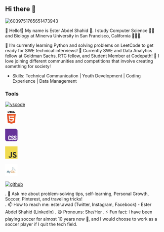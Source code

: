 ## Hi there 👋

![6039751765651473943](https://github.com/user-attachments/assets/a9a30174-16f8-4e53-97d3-d2b73408e0df) 

🔭 Hello!👋 My name is Ester Abdel Shahid 🦋. I study Computer Science 👩‍💻 and Biology at Minerva University in San Francisco, California 🐝🌁🌉. 

🌱 I’m currently learning Python and solving problems on LeetCode to get ready for SWE technical interviews!
🐌 Currently SWE and Data Analytics fellow at Goldman Sachs, RTC fellow, and Student Member at Codepath!
👯 I love joining different communities and competitions that involve creating something for society!

- Skills:
Technical Communication | Youth Development | Coding Experience | Data Management

### Tools

<a href="https://github.com/nikxherrera"><img src="https://camo.githubusercontent.com/62a21ed081e3b5fc4b7e43b4b0dd59e08cfe7b184b635af6400f46b3542f6af2/68747470733a2f2f75706c6f61642e77696b696d656469612e6f72672f77696b6970656469612f636f6d6d6f6e732f7468756d622f322f32642f56697375616c5f53747564696f5f436f64655f312e31385f69636f6e2e7376672f3132303070782d56697375616c5f53747564696f5f436f64655f312e31385f69636f6e2e7376672e706e67" alt="vscode" height="40" data-canonical-src="https://upload.wikimedia.org/wikipedia/commons/thumb/2/2d/Visual_Studio_Code_1.18_icon.svg/1200px-Visual_Studio_Code_1.18_icon.svg.png" style="max-width: 100%;"></a>

<a href="https://www.linkedin.com/in/nikxherrera/" rel="nofollow"><img src="https://raw.githubusercontent.com/github/explore/80688e429a7d4ef2fca1e82350fe8e3517d3494d/topics/html/html.png" alt="html" height="40" style="max-width: 100%;"></a>

<a href="https://www.instagram.com/nikxherrera/" rel="nofollow"><img src="https://raw.githubusercontent.com/github/explore/80688e429a7d4ef2fca1e82350fe8e3517d3494d/topics/css/css.png" alt="css" height="40" style="max-width: 100%;"></a>

<a href="/nikxherrera/nikxherrera/blob/main/nikxherrera.github.io"><img src="https://raw.githubusercontent.com/github/explore/80688e429a7d4ef2fca1e82350fe8e3517d3494d/topics/javascript/javascript.png" alt="js" height="40" style="max-width: 100%;"></a>

<a href="https://www.instagram.com/nikxherrera/" rel="nofollow"><img src="https://raw.githubusercontent.com/github/explore/80688e429a7d4ef2fca1e82350fe8e3517d3494d/topics/mysql/mysql.png" alt="mysql" height="40" style="max-width: 100%;"></a> 

<a href="https://twitter.com/nikxherrera" rel="nofollow"><img src="https://camo.githubusercontent.com/998fa66ff03cd03b885ed190c9f43310648eaa9b341d2ba4f66fe41b532074ed/68747470733a2f2f6769746875622e6769746875626173736574732e636f6d2f696d616765732f6d6f64756c65732f6c6f676f735f706167652f4769744875622d4d61726b2e706e67" alt="github" height="40" data-canonical-src="https://github.githubassets.com/images/modules/logos_page/GitHub-Mark.png" style="max-width: 100%;"></a>



. 💬 Ask me about problem-solving tips, self-learning, Personal Growth, Soccer, Pinterest, and traveling tricks!  
. 📫 How to reach me: ester.awad (Twitter, Instagram, Facebook) - Ester Abdel Shahid (LinkedIn)
        . 😄 Pronouns: She/Her
        . ⚡ Fun fact: I have been playing soccer for almost 10 years now 🐞, and I would choose to work as a soccer player if I quit the tech field. 

        

<!--
**Ester0Awad/Ester0Awad** is a ✨ _special_ ✨ repository because its `README.md` (this file) appears on your GitHub profile.

-->

